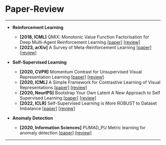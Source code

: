 # Paper-Review
---

- **Reinforcement Learning** 
    - **[2018, ICML]** QMIX: Monotonic Value Function Factorisation for Deep Multi-Agent Reinforcement Learning [[paper]](https://paperswithcode.com/paper/qmix-monotonic-value-function-factorisation) [[review]](https://github.com/junginkim23/Paper-Review/blob/master/JunginKim/Review/%5B2018%2CICML%5D%20QMIX%20Monotonic%20Value%20Function%20Factorisation%20for%20Deep%20Multi%20Agent%20Reinforcement%20Learning%20.pdf)
    - **[2023, arXiv]** A Survey of Meta-Reinforcement Learning [[paper]](https://arxiv.org/abs/2301.08028) [[review]](https://github.com/junginkim23/Paper-Review/blob/master/JunginKim/Review/%5B2023%2CarXiv%5D%20A%20Survey%20of%20Meta-Reinforcement%20Learning.pdf)


- **Self-Supervised Learning** 
    - **[2020, CVPR]** Momentum Contrast for Unsupervised Visual Representation Learning [[paper]](https://arxiv.org/abs/1911.05722) [[review]](https://github.com/junginkim23/Paper-Review/blob/master/JunginKim/Review/%5B2020%2CCVPR%5D%20Momentum%20Contrast%20for%20Unsupervised%20Visual%20Representation%20Learning.pdf) 
    - **[2020, ICML]** A Simple Framework for Contrastive Learning of Visual Representations [[paper]](http://proceedings.mlr.press/v119/chen20j.html) [[review]](https://github.com/junginkim23/Paper-Review/blob/master/JunginKim/Review/%5B2020%2CICML%5D%20A%20Simple%20Framework%20for%20Contrastive%20Learning%20of%20Visual%20Representations.pdf)
    - **[2020, NeurIPS]** Bootstrap Your Own Latent A New Approach to Self Supervised Learning [[paper]](https://arxiv.org/abs/2006.07733) [[review]](https://github.com/junginkim23/Paper-Review/blob/master/JunginKim/Review/%5B2020%2CNeurIPS%5D%20Bootstrap%20Your%20Own%20Latent%20A%20New%20Approach%20to%20Self_Supervised_Learning.pdf)
    - **[2022, ICLR]** Self-Supervised Learning is More ROBUST to Dataset Imbalance [[paper]](https://arxiv.org/abs/2110.05025) [[review]](https://github.com/junginkim23/Paper-Review/blob/master/JunginKim/Review/%5B2022%2CICLR%5D%20Self-Supervised%20Learning%20is%20More%20Robust%20to%20Dataset%20Imbalance.pdf)

- **Anomaly Detection**
    - **[2020, Information Sciences]** PUMAD_PU Metric learning for anomaly detection [[paper]](https://www.sciencedirect.com/science/article/pii/S0020025520302012) [[review]]()

---
